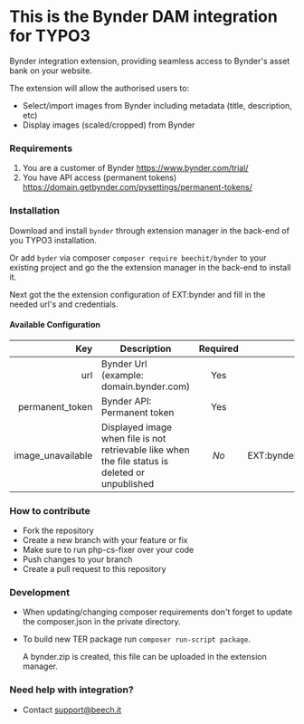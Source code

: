 This is the Bynder DAM integration for TYPO3
====

Bynder integration extension, providing seamless access to Bynder's asset bank on your website.

The extension will allow the authorised users to:

- Select/import images from Bynder including metadata (title, description, etc)
- Display images (scaled/cropped) from Bynder


### Requirements

1) You are a customer of Bynder https://www.bynder.com/trial/
2) You have API access (permanent tokens) https://domain.getbynder.com/pysettings/permanent-tokens/


### Installation

Download and install `bynder` through extension manager in the back-end of you TYPO3 installation.

Or add `byder` via composer `composer require beechit/bynder` to your existing
project and go the the extension manager in the back-end to install it.

Next got the the extension configuration of EXT:bynder and fill in the needed url's and credentials.

#### Available Configuration

| Key               | Description                                                                                      | Required | Default                                                |
| ----------------: |--------------------------------------------------------------------------------------------------|:--------:| ------------------------------------------------------ |
| url               | Bynder Url (example: domain.bynder.com)                                                          |   Yes    |                                                        |
| permanent_token   | Bynder API: Permanent token                                                                      |   Yes    |                                                        |
| image_unavailable | Displayed image when file is not retrievable like when the file status is deleted or unpublished |   *No*   | EXT:bynder/Resources/Public/Icons/ImageUnavailable.svg |


### How to contribute

- Fork the repository
- Create a new branch with your feature or fix
- Make sure to run php-cs-fixer over your code
- Push changes to your branch
- Create a pull request to this repository


### Development

- When updating/changing composer requirements don't forget to update the composer.json in the private directory. 
- To build new TER package run `composer run-script package`. 
  
  A bynder.zip is created, this file can be uploaded in the extension manager.


### Need help with integration?

- Contact support@beech.it
 

